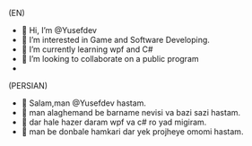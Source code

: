 (EN)
- 👋 Hi, I’m @Yusefdev
- 👀 I’m interested in Game and Software Developing.
- 🌱 I’m currently learning wpf and C#
- 💞️ I’m looking to collaborate on a public program
- 
(PERSIAN)
- 👋 Salam,man @Yusefdev hastam.
- 👀 man alaghemand be barname nevisi va bazi sazi hastam.
- 🌱 dar hale hazer daram wpf va c# ro yad migiram.
- 💞️ man be donbale hamkari dar yek projheye omomi hastam.
